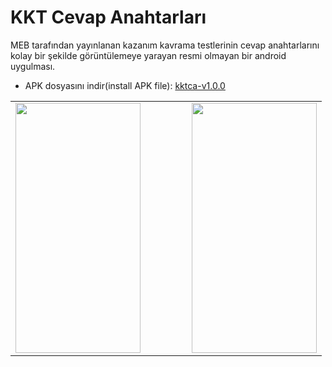 # KKT Cevap Anahtarları
 MEB tarafından yayınlanan kazanım kavrama testlerinin cevap anahtarlarını kolay bir şekilde görüntülemeye yarayan resmi olmayan bir android uygulması.

- APK dosyasını indir(install APK file): <a id="raw-url" href="https://raw.githubusercontent.com/femrek/kkt_cevap_anahtarlari/master/apks/kktca-v1.0.0.apk">kktca-v1.0.0</a>

<table>
 <td>
  <img src="https://raw.githubusercontent.com/femrek/kkt_cevap_anahtarlari/master/git-assets/Screenshot_20210118-214750.png" width="200" height="400" />
 </td >
 <td width="50">
 </td>
 <td>
  <img src="https://raw.githubusercontent.com/femrek/kkt_cevap_anahtarlari/master/git-assets/Screenshot_20210118-214822.png" width="200"   height="400" />
 </td>

</table>
